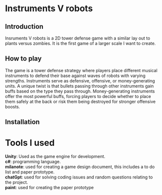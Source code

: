 # Instruments V robots
## Introduction
Insruments V robots is a 2D tower defense game with a similar lay out to plants versus zombies. It is the first game of a larger scale I want to create.
## How to play
The game is a tower defense strategy where players place different musical instruments to defend their base against waves of robots with varying strengths. Instruments serve as defensive, offensive, or money-generating units. A unique twist is that bullets passing through other instruments gain buffs based on the type they pass through. Money-generating instruments offer the most powerful buffs, forcing players to decide whether to place them safely at the back or risk them being destroyed for stronger offensive boosts.
## Installation
# Tools I used
 **Unity**: Used as the game engine for development.  
 **c#**: programming language.  
 **milanote**: used for creating a game design document, this includes a to do list and paper prototype.  
 **chatGpt**: used for solving coding issues and random questions relating to the project.  
  **paint**: used for creating the paper prototype
